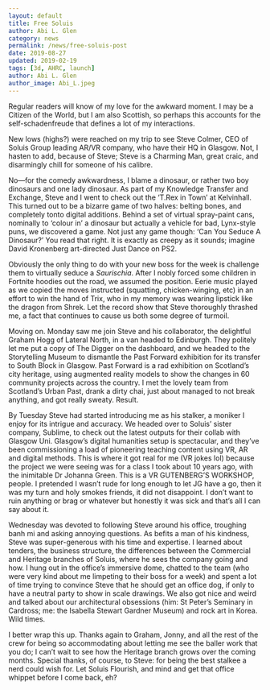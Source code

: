 ```yaml
---
layout: default
title: Free Soluis
author: Abi L. Glen
category: news
permalink: /news/free-soluis-post
date: 2019-08-27
updated: 2019-02-19
tags: [3d, AHRC, launch]
author: Abi L. Glen
author_image: Abi_L.jpeg
---
```


Regular readers will know of my love for the awkward moment. I may be a Citizen of the World, but I am also Scottish, so perhaps this accounts for the self-schadenfreude that defines a lot of my interactions. 

New lows (highs?) were reached on my trip to see Steve Colmer, CEO of Soluis Group leading AR/VR company, who have their HQ in Glasgow. Not, I hasten to add, because of Steve; Steve is a Charming Man, great craic, and disarmingly chill for someone of his calibre. 

No—for the comedy awkwardness, I blame a dinosaur, or rather two boy dinosaurs and one lady dinosaur. As part of my Knowledge Transfer and Exchange, Steve and I went to check out the ‘T.Rex in Town’ at Kelvinhall. This turned out to be a bizarre game of two halves: belting bones, and completely tonto digital additions. Behind a set of virtual spray-paint cans, nominally to ‘colour in’ a dinosaur but actually a vehicle for bad, Lynx-style puns, we discovered a game. Not just any game though: ‘Can You Seduce A Dinosaur?’ You read that right. It is exactly as creepy as it sounds; imagine David Kronenberg art-directed Just Dance on PS2.

Obviously the only thing to do with your new boss for the week is challenge them to virtually seduce a <em>Saurischia</em>. After I nobly forced some children in Fortnite hoodies out the road, we assumed the position. Eerie music played as we copied the moves instructed (squatting, chicken-winging, etc) in an effort to win the hand of Trix, who in my memory was wearing lipstick like the dragon from Shrek. Let the record show that Steve thoroughly thrashed me, a fact that continues to cause us both some degree of turmoil.

Moving on. Monday saw me join Steve and his collaborator, the delightful Graham Hogg of Lateral North, in a van headed to Edinburgh. They politely let me put a copy of The Digger on the dashboard, and we headed to the Storytelling Museum to dismantle the Past Forward exhibition for its transfer to South Block in Glasgow. Past Forward is a rad exhibition on Scotland’s city heritage, using augmented reality models to show the changes in 60 community projects across the country. I met the lovely team from Scotland’s Urban Past, drank a dirty chai, just about managed to not break anything, and got really sweaty. Result. 

By Tuesday Steve had started introducing me as his stalker, a moniker I enjoy for its intrigue and accuracy. We headed over to Soluis’ sister company, Sublime, to check out the latest outputs for their collab with Glasgow Uni. Glasgow’s digital humanities setup is spectacular, and they’ve been commissioning a load of pioneering teaching content using VR, AR and digital methods.  This is where it got real for me (VR jokes lol) because the project we were seeing was for a class I took about 10 years ago, with the inimitable Dr Johanna Green. This is a VR GUTENBERG’S WORKSHOP, people. I pretended I wasn’t rude for long enough to let JG have a go, then it was my turn and holy smokes friends, it did not disappoint. I don’t want to ruin anything or brag or whatever but honestly it was sick and that’s all I can say about it. 

Wednesday was devoted to following Steve around his office, troughing banh mi and asking annoying questions. As befits a man of his kindness, Steve was super-generous with his time and expertise. I learned about tenders, the business structure, the differences between the Commercial and Heritage branches of Soluis, where he sees the company going and how.  I hung out in the office’s immersive dome, chatted to the team (who were very kind about me limpeting to their boss for a week) and spent a lot of time trying to convince Steve that he should get an office dog, if only to have a neutral party to show in scale drawings. We also got nice and weird and talked about our architectural obsessions (him: St Peter’s Seminary in Cardross; me: the Isabella Stewart Gardner Museum) and rock art in Korea. Wild times. 

I better wrap this up. Thanks again to Graham, Jonny, and all the rest of the crew for being so accommodating about letting me see the baller work that you do; I can’t wait to see how the Heritage branch grows over the coming months. Special thanks, of course, to Steve: for being the best stalkee a nerd could wish for. Let Soluis Flourish, and mind and get that office whippet before I come back, eh?

